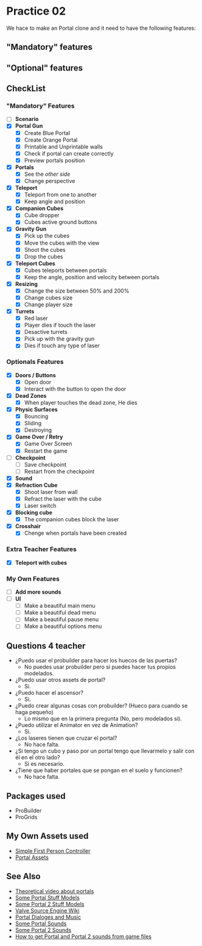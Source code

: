 # Practice 02

We hace to make an Portal clone and it need to have the following features:

## "Mandatory" features

## "Optional" features

## CheckList

### "Mandatory" Features
- [ ] **Scenario**
- [x] **Portal Gun**
	- [x] Create Blue Portal
	- [x] Create Orange Portal
	- [x] Printable and Unprintable walls
	- [x] Check if portal can create correctly
	- [x] Preview portals position
- [x] **Portals**
	- [x] See the *other side*
	- [x] Change perspective
- [x] **Teleport**
	- [x] Teleport from one to another
	- [x] Keep angle and position
- [x] **Companion Cubes**
	- [x] Cube dropper
	- [x] Cubes active ground buttons
- [x] **Gravity Gun**
	- [x] Pick up the cubes
	- [x] Move the cubes with the view
	- [x] Shoot the cubes
	- [x] Drop the cubes
- [x] **Teleport Cubes**
	- [x] Cubes teleports between portals
	- [x] Keep the angle, position and velocity between portals
- [x] **Resizing**
	- [x] Change the size between 50% and 200%
	- [x] Change cubes size
	- [x] Change player size
- [x] **Turrets**
	- [x] Red laser
	- [x] Player dies if touch the laser
	- [x] Desactive turrets
	- [x] Pick up with the gravity gun
	- [x] Dies if touch any type of laser

### Optionals Features
- [x] **Doors / Buttons**
	- [x] Open door
	- [x] Interact with the button to open the door
- [x] **Dead Zones**
	- [x] When player touches the dead zone, He dies
- [x] **Physic Surfaces**
	- [x] Bouncing
	- [x] Sliding
	- [x] Destroying
- [x] **Game Over / Retry**
	- [x] Game Over Screen
	- [x] Restart the game
- [ ] **Checkpoint**
	- [ ] Save checkpoint
	- [ ] Restart from the checkpoint
- [x] **Sound**
- [x] **Refraction Cube**
	- [x] Shoot laser from wall
	- [x] Refract the laser with the cube
	- [x] Laser switch
- [x] **Blocking cube**
	- [x] The companion cubes block the laser
- [x] **Crosshair**
	- [x] Chenge when portals have been created

### Extra Teacher Features
- [x] **Teleport with cubes**

### My Own Features
- [ ] **Add more sounds**
- [ ] **UI**
	- [ ] Make a beautiful main menu
	- [ ] Make a beautiful dead menu
	- [ ] Make a beautiful pause menu
	- [ ] Make a beautiful options menu

## Questions 4 teacher

- ¿Puedo usar el probuilder para hacer los huecos de las puertas?
	- No puedes usar probuilder pero si puedes hacer tus propios modelados.
- ¿Puedo usar otros assets de portal?
	- Si.
- ¿Puedo hacer el ascensor?
	- Si.
- ¿Puedo crear algunas cosas con probuilder? (Hueco para cuando se haga pequeño)
	- Lo mismo que en la primera pregunta (No, pero modelados si).
- ¿Puedo utilizar el Animator en vez de Animation?
	- Si.
- ¿Los laseres tienen que cruzar el portal?
	- No hace falta.
- ¿Si tengo un cubo y paso por un portal tengo que llevarmelo y salir con él en el otro lado?
	- Si es necesario.
- ¿Tiene que haber portales que se pongan en el suelo y funcionen?
	- No hace falta.

## Packages used

- ProBuilder
- ProGrids

## My Own Assets used

- [Simple First Person Controller](http://magicdvstudio.com/assets/simpleFirstPersonController.unitypackage)
- [Portal Assets](http://magicdvstudio.com/assets/PortalAssets_magicdidac.unitypackage)

## See Also

- [Theoretical video about portals](https://www.youtube.com/watch?v=_SmPR5mvH7w) 
- [Some Portal Stuff Models](https://www.models-resource.com/pc_computer/portal)
- [Some Portal 2 Stuff Models](https://www.models-resource.com/pc_computer/portal2)
- [Valve Source Engine Wiki](https://developer.valvesoftware.com/wiki/Main_Page)
- [Portal Dialoges and Music](http://www.portal2sounds.com/)
- [Some Portal Sounds](https://www.sounds-resource.com/pc_computer/portal/)
- [Some Portal 2 Sounds](https://www.sounds-resource.com/pc_computer/portal2/)
- [How to get Portal and Portal 2 sounds from game files](https://gaming.stackexchange.com/questions/21445/how-do-i-extract-portal-2-sound-effects)
